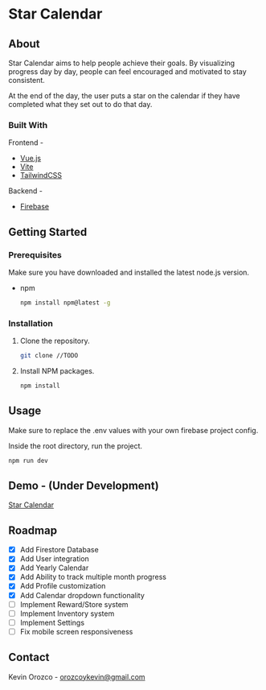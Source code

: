 # Star Calendar

## About

Star Calendar aims to help people achieve their goals.
By visualizing progress day by day, people can feel encouraged and motivated to stay consistent.

At the end of the day, the user puts a star on the calendar if they have completed what they set out to do that day.

### Built With

Frontend -

- [Vue.js](https://vuejs.org)
- [Vite](https://vitejs.dev/)
- [TailwindCSS](https://tailwindcss.com/)

Backend -

- [Firebase](https://firebase.google.com/)

## Getting Started

### Prerequisites

Make sure you have downloaded and installed the latest node.js version.

- npm
  ```sh
  npm install npm@latest -g
  ```

### Installation

1. Clone the repository.

   ```sh
   git clone //TODO
   ```

2. Install NPM packages.

   ```sh
   npm install
   ```

## Usage

Make sure to replace the .env values with your own firebase project config.

Inside the root directory, run the project.

```sh
npm run dev
```

## Demo - (Under Development)

[Star Calendar](https://star-calendar.herokuapp.com/)

## Roadmap

- [x] Add Firestore Database
- [x] Add User integration
- [x] Add Yearly Calendar
- [x] Add Ability to track multiple month progress
- [x] Add Profile customization
- [x] Add Calendar dropdown functionality
- [ ] Implement Reward/Store system
- [ ] Implement Inventory system
- [ ] Implement Settings
- [ ] Fix mobile screen responsiveness

## Contact

Kevin Orozco - orozcoykevin@gmail.com
